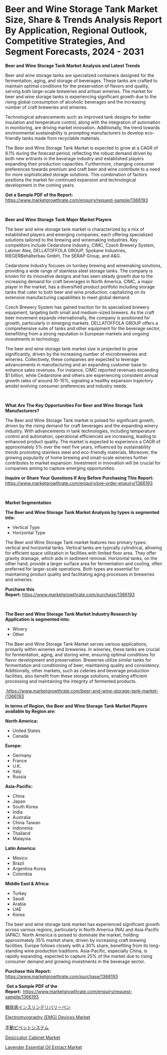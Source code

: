 <p><h1>Beer and Wine Storage Tank Market Size, Share & Trends Analysis Report By Application, Regional Outlook, Competitive Strategies, And Segment Forecasts, 2024 - 2031</h1></p><p><strong>Beer and Wine Storage Tank Market Analysis and Latest Trends</strong></p>
<p><p>Beer and wine storage tanks are specialized containers designed for the fermentation, aging, and storage of beverages. These tanks are crafted to maintain optimal conditions for the preservation of flavors and quality, serving both large-scale breweries and artisan wineries. The market for beer and wine storage tanks is experiencing significant growth due to the rising global consumption of alcoholic beverages and the increasing number of craft breweries and wineries. </p><p>Technological advancements such as improved tank designs for better insulation and temperature control, along with the integration of automation in monitoring, are driving market innovation. Additionally, the trend towards environmental sustainability is prompting manufacturers to develop eco-friendly tanks made from recyclable materials.</p><p>The Beer and Wine Storage Tank Market is expected to grow at a CAGR of 8.1% during the forecast period, reflecting the robust demand driven by both new entrants in the beverage industry and established players expanding their production capacities. Furthermore, changing consumer preferences towards premium and craft beer and wine contribute to a need for more sophisticated storage solutions. This combination of factors positions the market for continued expansion and technological development in the coming years.</p></p>
<p><strong>Get a Sample PDF of the Report:&nbsp;</strong> <a href="https://www.marketgrowthrate.com/enquiry/request-sample/1366193">https://www.marketgrowthrate.com/enquiry/request-sample/1366193</a></p>
<p>&nbsp;</p>
<p><strong>Beer and Wine Storage Tank Major Market Players</strong></p>
<p><p>The beer and wine storage tank market is characterized by a mix of established players and emerging companies, each offering specialized solutions tailored to the brewing and winemaking industries. Key competitors include Cedarstone Industry, CIMC, Czech Brewery System, Latimer Ales, DELLATOFFOLA GROUP, Spokane Industries, RIEGERBehälterbau GmbH, The SERAP Group, and A&G.</p><p>Cedarstone Industry focuses on turnkey brewing and winemaking solutions, providing a wide range of stainless steel storage tanks. The company is known for its innovative designs and has seen steady growth due to the increasing demand for craft beverages in North America. CIMC, a major player in the market, has a diversified product portfolio including storage tanks that cater to both beer and wine production, capitalizing on its extensive manufacturing capabilities to meet global demand.</p><p>Czech Brewery System has gained traction for its specialized brewery equipment, targeting both small and medium-sized brewers. As the craft beer movement expands internationally, the company is positioned for growth, particularly in emerging markets. DELLATOFFOLA GROUP offers a comprehensive suite of tanks and other equipment for the beverage sector, benefitting from a strong reputation in European markets and ongoing investments in technology.</p><p>The beer and wine storage tank market size is projected to grow significantly, driven by the increasing number of microbreweries and wineries. Collectively, these companies are expected to leverage advancements in manufacturing and an expanding customer base to enhance sales revenues. For instance, CIMC reported revenues exceeding $1 billion, while Cedarstone and others are experiencing consistent annual growth rates of around 10-15%, signaling a healthy expansion trajectory amidst evolving consumer preferences and industry needs.</p></p>
<p>&nbsp;</p>
<p><strong>What Are The Key Opportunities For Beer and Wine Storage Tank Manufacturers?</strong></p>
<p><p>The Beer and Wine Storage Tank market is poised for significant growth, driven by the rising demand for craft beverages and the expanding winery industry. With advancements in tank technologies, including temperature control and automation, operational efficiencies are increasing, leading to enhanced product quality. The market is expected to experience a CAGR of approximately 5% over the next five years, influenced by sustainability trends promoting stainless steel and eco-friendly materials. Moreover, the growing popularity of home brewing and small-scale wineries further contributes to market expansion. Investment in innovation will be crucial for companies aiming to capture emerging opportunities.</p></p>
<p><strong>Inquire or Share Your Questions If Any Before Purchasing This Report:</strong> <a href="https://www.marketgrowthrate.com/enquiry/pre-order-enquiry/1366193">https://www.marketgrowthrate.com/enquiry/pre-order-enquiry/1366193</a></p>
<p>&nbsp;</p>
<p><strong>Market Segmentation</strong></p>
<p><strong>The Beer and Wine Storage Tank Market Analysis by types is segmented into:</strong></p>
<p><ul><li>Vertical Type</li><li>Horizontal Type</li></ul></p>
<p><p>The Beer and Wine Storage Tank market features two primary types: vertical and horizontal tanks. Vertical tanks are typically cylindrical, allowing for efficient space utilization in facilities with limited floor area. They offer gravity drainage, which aids in sediment removal. Horizontal tanks, on the other hand, provide a larger surface area for fermentation and cooling, often preferred for larger-scale operations. Both types are essential for maintaining product quality and facilitating aging processes in breweries and wineries.</p></p>
<p><strong>Purchase this Report:&nbsp;</strong><a href="https://www.marketgrowthrate.com/purchase/1366193">https://www.marketgrowthrate.com/purchase/1366193</a></p>
<p>&nbsp;</p>
<p><strong>The Beer and Wine Storage Tank Market Industry Research by Application is segmented into:</strong></p>
<p><ul><li>Winery</li><li>Other</li></ul></p>
<p><p>The Beer and Wine Storage Tank Market serves various applications, primarily within wineries and breweries. In wineries, these tanks are crucial for fermentation, aging, and storing wine, ensuring optimal conditions for flavor development and preservation. Breweries utilize similar tanks for fermentation and conditioning of beer, maintaining quality and consistency. Additionally, other markets, such as cideries and beverage production facilities, also benefit from these storage solutions, enabling efficient processing and maintaining the integrity of fermented products.</p></p>
<p><a href="https://www.marketgrowthrate.com/beer-and-wine-storage-tank-market-r1366193">&nbsp;https://www.marketgrowthrate.com/beer-and-wine-storage-tank-market-r1366193</a></p>
<p><strong>In terms of Region, the Beer and Wine Storage Tank Market Players available by Region are:</strong></p>
<p>
    <p> <strong> North America: </strong>
        <ul>
            <li>United States</li>
            <li>Canada</li>
        </ul>
        </p> 
    <p> <strong> Europe: </strong>
        <ul>
            <li>Germany</li>
            <li>France</li>
            <li>U.K.</li>
            <li>Italy</li>
            <li>Russia</li>
        </ul>
        </p> 
    <p> <strong> Asia-Pacific: </strong>
        <ul>
            <li>China</li>
            <li>Japan</li>
            <li>South Korea</li>
            <li>India</li>
            <li>Australia</li>
            <li>China Taiwan</li>
            <li>Indonesia</li>
            <li>Thailand</li>
            <li>Malaysia</li>
        </ul>
        </p> 
    <p> <strong> Latin America: </strong>
        <ul>
            <li>Mexico</li>
            <li>Brazil</li>
            <li>Argentina Korea</li>
            <li>Colombia</li>
        </ul>
        </p> 
    <p> <strong> Middle East & Africa: </strong>
        <ul>
            <li>Turkey</li>
            <li>Saudi</li>
            <li>Arabia</li>
            <li>UAE</li>
            <li>Korea</li>
        </ul>
    </p>
    </p>
<p><p>The beer and wine storage tank market has experienced significant growth across various regions, particularly in North America (NA) and Asia-Pacific (APAC). North America is poised to dominate the market, holding approximately 35% market share, driven by increasing craft brewing facilities. Europe follows closely with a 30% share, benefiting from its long-standing wine production traditions. Asia-Pacific, especially China, is rapidly expanding, expected to capture 25% of the market due to rising consumer demand and growing investments in the beverage sector.</p></p>
<p><strong>Purchase this Report: </strong><a href="https://www.marketgrowthrate.com/purchase/1366193">https://www.marketgrowthrate.com/purchase/1366193</a></p>
<p>&nbsp;<strong>Get a Sample PDF of the Report:&nbsp;&nbsp;</strong><a href="https://www.marketgrowthrate.com/enquiry/request-sample/1366193">https://www.marketgrowthrate.com/enquiry/request-sample/1366193</a></p>
<p><strong></strong></p>
<p><p><a href="https://medium.com/@giannicrona2023/%E7%B3%96%E5%B0%BF%E7%97%85%E3%82%A4%E3%83%B3%E3%82%B9%E3%83%AA%E3%83%B3%E6%B3%A8%E5%85%A5%E3%83%9A%E3%83%B3%E5%B8%82%E5%A0%B4%E8%AA%BF%E6%9F%BB%E3%83%AC%E3%83%9D%E3%83%BC%E3%83%88%E3%81%AB%E3%81%AF-2024%E5%B9%B4%E3%81%8B%E3%82%892031%E5%B9%B4%E3%81%BE%E3%81%A7%E3%81%AE%E4%BA%88%E6%B8%AC%E3%81%A7%E5%B9%B4%E5%B9%B3%E5%9D%87%E6%88%90%E9%95%B7%E7%8E%87-cagr-6-8-%E3%81%AB%E3%81%8A%E3%81%91%E3%82%8B%E5%B8%82%E5%A0%B4%E8%A6%8F%E6%A8%A1-%E3%82%B7%E3%82%A7%E3%82%A2-%E3%81%8A%E3%82%88%E3%81%B3%E6%88%90%E9%95%B7%E7%8E%87%E3%81%AE%E5%88%86%E6%9E%90%E3%81%8C%E5%90%AB%E3%81%BE%E3%82%8C%E3%81%A6%E3%81%84%E3%81%BE%E3%81%99-9347456fe630">糖尿病インスリンデリバリーペン</a></p><p><a href="https://medium.com/@suzetteschaefer54/how-the-electromyography-emg-devices-market-is-changing-from-2024-to-2031-5149d88dd32e">Electromyography (EMG) Devices Market</a></p><p><a href="https://medium.com/@giannicrona2023/%E6%89%8B%E5%8B%95%E3%83%94%E3%83%9A%E3%83%83%E3%83%88%E3%82%B7%E3%82%B9%E3%83%86%E3%83%A0%E5%B8%82%E5%A0%B4%E3%81%AE%E3%82%B7%E3%82%A7%E3%82%A2-%E8%A6%8F%E6%A8%A1-%E3%83%88%E3%83%AC%E3%83%B3%E3%83%89-%E6%A5%AD%E7%95%8C%E5%88%86%E6%9E%90%E3%83%AC%E3%83%9D%E3%83%BC%E3%83%88-%E7%94%A8%E9%80%94%E5%88%A5-%E5%AD%A6%E8%A1%93%E3%81%8A%E3%82%88%E3%81%B3%E7%A0%94%E7%A9%B6%E6%A9%9F%E9%96%A2-%E8%A3%BD%E8%96%AC%E3%81%8A%E3%82%88%E3%81%B3%E3%83%90%E3%82%A4%E3%82%AA%E3%83%86%E3%82%AF%E3%83%8E%E3%83%AD%E3%82%B8%E3%83%BC%E4%BC%81%E6%A5%AD-%E3%82%BF%E3%82%A4%E3%83%97%E5%88%A5-%E5%8D%98%E4%B8%80%E3%83%81%E3%83%A3%E3%83%8D%E3%83%AB%E3%83%94%E3%83%9A%E3%83%83%E3%83%88-%E5%A4%9A%E3%83%81%E3%83%A3%E3%83%8D%E3%83%AB%E3%83%94%E3%83%9A%E3%83%83%E3%83%88-%E3%81%8A%E3%82%88%E3%81%B32024%E5%B9%B4-b1dd7ca8c397">手動ピペットシステム</a></p><p><a href="https://www.linkedin.com/pulse/desiccator-cabinet-market-emerging-trends-future-prospects-period-qdq0c">Desiccator Cabinet Market</a></p><p><a href="https://medium.com/@suzetteschaefer54/lavender-essential-oil-extract-market-analysis-report-global-insights-by-region-type-below-4dcbf94d8f69?postPublishedType=repub">Lavender Essential Oil Extract Market</a></p></p>